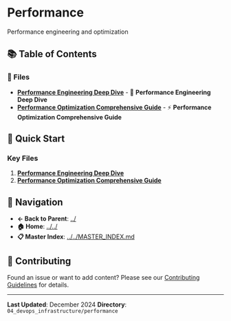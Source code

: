 # Performance

Performance engineering and optimization

## 📚 Table of Contents

### 📄 Files

- **[Performance Engineering Deep Dive](PERFORMANCE_ENGINEERING_DEEP_DIVE.md)** - 🚀 **Performance Engineering Deep Dive**
- **[Performance Optimization Comprehensive Guide](performance_optimization_comprehensive_guide.md)** - ⚡ **Performance Optimization Comprehensive Guide**

## 🚀 Quick Start

### Key Files
1. **[Performance Engineering Deep Dive](PERFORMANCE_ENGINEERING_DEEP_DIVE.md)**
1. **[Performance Optimization Comprehensive Guide](performance_optimization_comprehensive_guide.md)**

## 🔗 Navigation

- **← Back to Parent**: [../](../)
- **🏠 Home**: [../../](../..)
- **📋 Master Index**: [../../MASTER_INDEX.md](../../..MASTER_INDEX.md)

## 🤝 Contributing

Found an issue or want to add content? Please see our [Contributing Guidelines](../../CONTRIBUTING.md) for details.

---

**Last Updated**: December 2024
**Directory**: `04_devops_infrastructure/performance`
